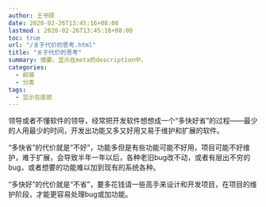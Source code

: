 ```yaml
---
author: 王书硕
date: 2020-02-26T13:45:16+08:00
lastmod : 2020-02-26T13:45:16+08:00
toc: true
url: "/关于代价的思考.html"
title: "关于代价的思考"
summary: 摘要，显示在meta的description中，
categories:
  - 前端
  - 分类
tags:
  - 显示在底部
---
```


领导或者不懂软件的领导，经常把开发软件想想成一个“多快好省”的过程——最少的人用最少的时间，开发出功能又多又好用又易于维护和扩展的软件。

“多快省”的代价就是“不好”，功能多但是有些功能可能不好用，项目可能不好维护，难于扩展，会导致半年一年以后，各种老旧bug改不动，或者有层出不穷的bug，或者想要的功能难以加到现有的系统各种。

“多快好”的代价就是“不省”，要多花钱请一些高手来设计和开发项目，在项目的维护阶段，才能更容易处理bug或加功能。